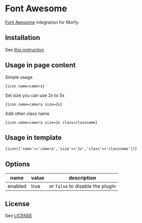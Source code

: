# Font Awesome
[Font Awesome](http://fortawesome.github.io/Font-Awesome/) integration for Morfy.

## Installation
See [this instruction](http://morfy.org/documentation/plugins/plugins-installation)

## Usage in page content

Simple usage

```
{icon name=camera}
```

Set size you can use 2x to 5x

```
{icon name=camera size=2x}
```

Add other class name

```
{icon name=camera size=2x class=classname}
```

## Usage in template
```smarty
{icon(['name'=>'camera','size'=>'2x','class'=>'classname'])}
```

## Options

| name  | value | description |
|---|---|---|
| enabled | true | or `false` to disable the plugin |

## License
See [LICENSE](https://github.com/morfy-cms/morfy-plugin-font-awesome/blob/master/LICENSE)
